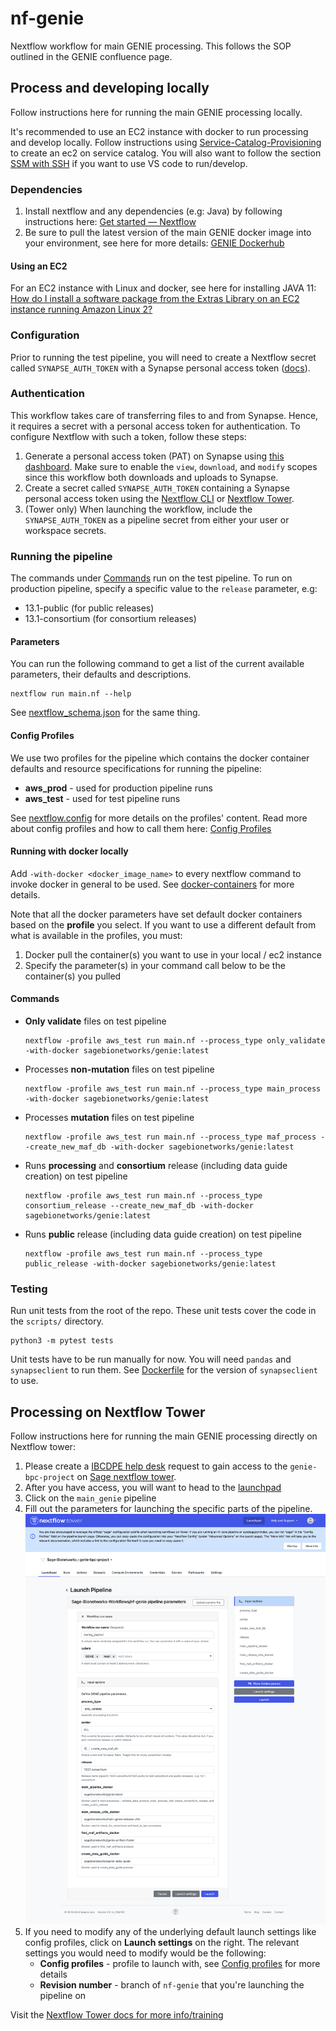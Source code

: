 # nf-genie

Nextflow workflow for main GENIE processing.  This follows the SOP outlined in the GENIE confluence page.

## Process and developing locally

Follow instructions here for running the main GENIE processing locally. 

It's recommended to use an EC2 instance with docker to run processing and develop locally. Follow instructions using [Service-Catalog-Provisioning](https://help.sc.sageit.org/sc/Service-Catalog-Provisioning.938836322.html) to create an ec2 on service catalog. You will also want to follow the section [SSM with SSH](https://help.sc.sageit.org/sc/Service-Catalog-Provisioning.938836322.html#ServiceCatalogProvisioning-SSMwithSSH) if you want to use VS code to run/develop.

### Dependencies

1. Install nextflow and any dependencies (e.g: Java) by following instructions here: [Get started — Nextflow](https://www.nextflow.io/docs/latest/getstarted.html#get-started)
2. Be sure to pull the latest version of the main GENIE docker image into your environment, see here for more details: [GENIE Dockerhub](https://github.com/Sage-Bionetworks/Genie/blob/develop/CONTRIBUTING.md#dockerhub)

#### Using an EC2

For an EC2 instance with Linux and docker, see here for installing JAVA 11: [How do I install a software package from the Extras Library on an EC2 instance running Amazon Linux 2?](https://aws.amazon.com/premiumsupport/knowledge-center/ec2-install-extras-library-software/)

### Configuration

Prior to running the test pipeline, you will need to create a Nextflow secret called `SYNAPSE_AUTH_TOKEN`
with a Synapse personal access token ([docs](#authentication)).

### Authentication

This workflow takes care of transferring files to and from Synapse. Hence, it requires a secret with a personal access token for authentication. To configure Nextflow with such a token, follow these steps:

1. Generate a personal access token (PAT) on Synapse using [this dashboard](https://www.synapse.org/#!PersonalAccessTokens:). Make sure to enable the `view`, `download`, and `modify` scopes since this workflow both downloads and uploads to Synapse.
2. Create a secret called `SYNAPSE_AUTH_TOKEN` containing a Synapse personal access token using the [Nextflow CLI](https://nextflow.io/docs/latest/secrets.html) or [Nextflow Tower](https://help.tower.nf/latest/secrets/overview/).
3. (Tower only) When launching the workflow, include the `SYNAPSE_AUTH_TOKEN` as a pipeline secret from either your user or workspace secrets.

### Running the pipeline

The commands under [Commands](#commands) run on the test pipeline. To run on production pipeline, specify a specific value to the `release` parameter, e.g:

- 13.1-public (for public releases)
- 13.1-consortium (for consortium releases)

#### Parameters

You can run the following command to get a list of the current available
parameters, their defaults and descriptions.

```
nextflow run main.nf --help
```

See [nextflow_schema.json](https://github.com/Sage-Bionetworks-Workflows/nf-genie/blob/main/nextflow_schema.json) for the same thing.

#### Config Profiles

We use two profiles for the pipeline which contains the docker container defaults and resource specifications for running the pipeline:

- **aws_prod** - used for production pipeline runs
- **aws_test** - used for test pipeline runs


See [nextflow.config](https://github.com/Sage-Bionetworks-Workflows/nf-genie/blob/main/nextflow.config) for more details on the profiles' content. Read more about config profiles and how to call them here: [Config Profiles](https://www.nextflow.io/docs/latest/config.html#config-profiles)

#### Running with docker locally

Add `-with-docker <docker_image_name>` to every nextflow command to invoke docker in general to be used. See [docker-containers](https://www.nextflow.io/docs/latest/docker.html#docker-containers) for more details.

Note that all the docker parameters have set default docker containers based on the **profile** you select. If you want to use a different default from what is available in the profiles, you must:

1. Docker pull the container(s) you want to use in your local / ec2 instance
2. Specify the parameter(s) in your command call below to be the container(s) you pulled

#### Commands

* **Only validate** files on test pipeline

    ```
    nextflow -profile aws_test run main.nf --process_type only_validate -with-docker sagebionetworks/genie:latest
    ```

* Processes **non-mutation** files on test pipeline

    ```
    nextflow -profile aws_test run main.nf --process_type main_process -with-docker sagebionetworks/genie:latest
    ```

* Processes **mutation** files on test pipeline

    ```
    nextflow -profile aws_test run main.nf --process_type maf_process --create_new_maf_db -with-docker sagebionetworks/genie:latest
    ```

* Runs **processing** and **consortium** release (including data guide creation) on test pipeline
    ```
    nextflow -profile aws_test run main.nf --process_type consortium_release --create_new_maf_db -with-docker sagebionetworks/genie:latest
    ```

* Runs **public** release (including data guide creation) on test pipeline

    ```
    nextflow -profile aws_test run main.nf --process_type public_release -with-docker sagebionetworks/genie:latest
    ```

### Testing

Run unit tests from the root of the repo. These unit tests cover the code in the `scripts/` directory.

```
python3 -m pytest tests
```

Unit tests have to be run manually for now. You will need
`pandas` and `synapseclient` to run them. See [Dockerfile](https://github.com/Sage-Bionetworks-Workflows/nf-genie/blob/main/scripts/release_utils/Dockerfile) for the version of `synapseclient` to use.

## Processing on Nextflow Tower

Follow instructions here for running the main GENIE processing directly on Nextflow tower:

1. Please create a [IBCDPE help desk](https://sagebionetworks.jira.com/servicedesk/customer/portal/5) request to gain access to the `genie-bpc-project` on [Sage nextflow tower](https://tower.sagebionetworks.org/login).
1. After you have access, you will want to head to the [launchpad](https://tower.sagebionetworks.org/orgs/Sage-Bionetworks/workspaces/genie-bpc-project/launchpad)
1. Click on the `main_genie` pipeline
1. Fill out the parameters for launching the specific parts of the pipeline. ![launch_nf.png](img/launch_nf.png)
1. If you need to modify any of the underlying default launch settings like config profiles, click on **Launch settings** on the right. The relevant settings you would need to modify would be the following:
    - **Config profiles** - profile to launch with, see [Config profiles](#config-profiles) for more details
    - **Revision number** - branch of `nf-genie` that you're launching the pipeline on

Visit the [Nextflow Tower docs for more info/training](https://docs.seqera.io/platform/)
